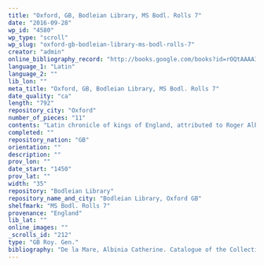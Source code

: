 ```yaml
---
title: "Oxford, GB, Bodleian Library, MS Bodl. Rolls 7"
date: "2016-09-28"
wp_id: "4580"
wp_type: "scroll"
wp_slug: "oxford-gb-bodleian-library-ms-bodl-rolls-7"
creator: "admin"
online_bibliography_record: "http://books.google.com/books?id=rOQtAAAAIAAJ&pg=PA558&lpg=PA558&dq=bodleian+library+pedigree+roll+2&source=bl&ots=YViuDY6a0W&sig=pR7fAhw7X8fupSiBIUJnBkRSl3I&hl=en&sa=X&ei=_-HCU4qzOMykyATosYLgCg&ved=0CD0Q6AEwBQ#v=onepage&q=bodleian%20library%20pedigree%20roll%202&f=false  p.558"
language_1: "Latin"
language_2: ""
lib_lon: ""
meta_title: "Oxford, GB, Bodleian Library, MS Bodl. Rolls 7"
date_quality: "ca"
length: "792"
repository_city: "Oxford"
number_of_pieces: "11"
contents: "Latin chronicle of kings of England, attributed to Roger Alban (or of St. Albans). Text is Lyell E."
completed: ""
repository_nation: "GB"
orientation: ""
description: ""
prov_lon: ""
date_start: "1450"
prov_lat: ""
width: "35"
repository: "Bodleian Library"
repository_name_and_city: "Bodleian Library, Oxford GB"
shelfmark: "MS Bodl. Rolls 7"
provenance: "England"
lib_lat: ""
online_images: ""
_scrolls_id: "212"
type: "GB Roy. Gen."
bibliography: "De la Mare, Albinia Catherine. Catalogue of the Collection of Medieval Manuscripts Bequeathed to the Bodleian Library, Oxford by James P. R. Lyell. Oxford: Clarendon P., 1971, 84-85<br/> Hunt, Richard William. A Summary Catalogue of Western Manuscripts in the Bodleian Library at Oxford Which Have Not Hitherto Been Catalogued in the Quarto Series: With References to the Oriental and Other Manuscripts. Oxford: Clarendon Press, 1895, no. 2965<br/> Moore, Philip S. The Works of Peter of Poitiers, Master in Theology and Chancellor of Paris (1193-1205). Notre Dame, IN: The University of Notre Dame, 1936, 112."
---
```



